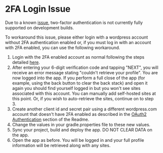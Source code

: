 # 2FA Login Issue #

Due to a known [issue](https://github.com/wordpress-mobile/WordPress-Android/issues/8754), two-factor authentication is not currently fully supported on development builds.

To workaround this issue, please either login with a wordpress account without 2FA authentication enabled or, if you must log in with an account with 2FA enabled, you can use the following workaround.

1. Login with the 2FA enabled account as normal following the steps detailed [here](https://github.com/AmirGamilDev/WordPress-Android#oauth2-authentication).
2. After entering your 6-digit verification code and tapping "NEXT", you will receive an error message stating "couldn't retrieve your profile".  You are now logged into the app.  If you perform a full close of the app (for example, using the back button to clear the back stack) and open it again you should find yourself logged in but you won't see sites associated with this account.  You can manually add self-hosted sites at this point.  Or, if you wish to auto-retrieve the sites, continue on to step 3.
3. Create another client id and secret pair using a different wordpress.com account that doesn't have 2FA enabled as described in the [OAuth2 Authentication](https://github.com/AmirGamilDev/WordPress-Android#oauth2-authentication) section of the Readme.
4. Change the values in your gradle.properties file to these new values.
5. Sync your project, build and deploy the app.  DO NOT CLEAR DATA on the app.
6. Open the app as before.  You will be logged in and your full profile information will be retrieved along with any sites.
